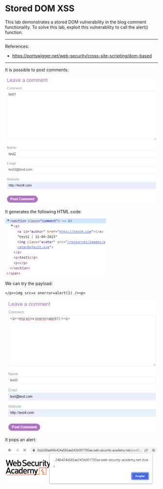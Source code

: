 
# Stored DOM XSS

This lab demonstrates a stored DOM vulnerability in the blog comment functionality. To solve this lab, exploit this vulnerability to call the alert() function.

---------------------------------------------

References:

- https://portswigger.net/web-security/cross-site-scripting/dom-based

---------------------------------------------

It is possible to post comments:



![img](images/Stored%20DOM%20XSS/1.png)


It generates the following HTML code:



![img](images/Stored%20DOM%20XSS/2.png)

We can try the payload:

```
</p><img src=x onerror=alert(1) /><p>
```



![img](images/Stored%20DOM%20XSS/3.png)


It pops an alert:



![img](images/Stored%20DOM%20XSS/4.png)